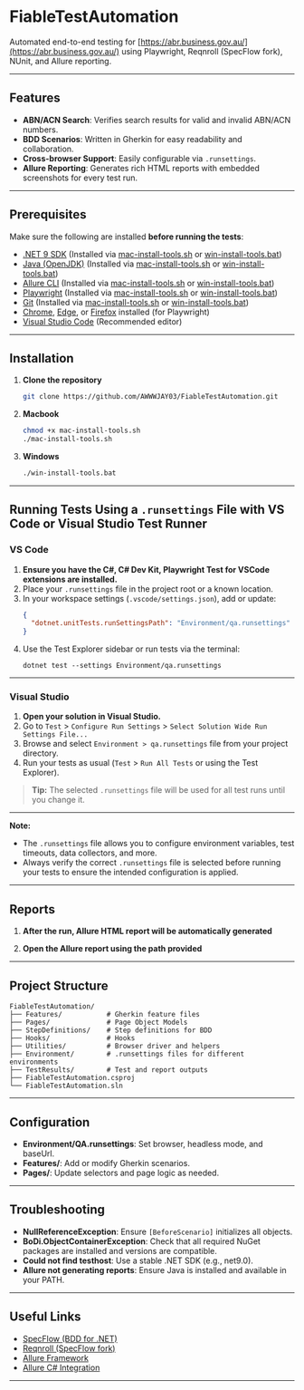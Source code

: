 # FiableTestAutomation

Automated end-to-end testing for [https://abr.business.gov.au/](https://abr.business.gov.au/) using Playwright, Reqnroll (SpecFlow fork), NUnit, and Allure reporting.

---

## Features

- **ABN/ACN Search**: Verifies search results for valid and invalid ABN/ACN numbers.
- **BDD Scenarios**: Written in Gherkin for easy readability and collaboration.
- **Cross-browser Support**: Easily configurable via `.runsettings`.
- **Allure Reporting**: Generates rich HTML reports with embedded screenshots for every test run.

---

## Prerequisites

Make sure the following are installed **before running the tests**:
- [.NET 9 SDK](https://dotnet.microsoft.com/download/dotnet/9.0) (Installed via [mac-install-tools.sh](./mac-install-tools.sh) or [win-install-tools.bat](./win-install-tools.bat))
- [Java (OpenJDK)](https://formulae.brew.sh/formula/openjdk) (Installed via [mac-install-tools.sh](./mac-install-tools.sh) or [win-install-tools.bat](./win-install-tools.bat))
- [Allure CLI](https://docs.qameta.io/allure/#_installing_a_commandline) (Installed via [mac-install-tools.sh](./mac-install-tools.sh) or [win-install-tools.bat](./win-install-tools.bat))
- [Playwright](https://playwright.dev/dotnet/docs/intro) (Installed via [mac-install-tools.sh](./mac-install-tools.sh) or [win-install-tools.bat](./win-install-tools.bat))
- [Git](https://git-scm.com/downloads) (Installed via [mac-install-tools.sh](./mac-install-tools.sh) or [win-install-tools.bat](./win-install-tools.bat))
- [Chrome](https://www.google.com/chrome/), [Edge](https://www.microsoft.com/edge), or [Firefox](https://www.mozilla.org/firefox/) installed (for Playwright)
- [Visual Studio Code](https://code.visualstudio.com/) (Recommended editor)

---

## Installation

1. **Clone the repository**
    ```sh
    git clone https://github.com/AWWWJAY03/FiableTestAutomation.git
    ```

2. **Macbook**
    ```sh
    chmod +x mac-install-tools.sh
    ./mac-install-tools.sh
    ```

3. **Windows**
    ```sh
    ./win-install-tools.bat
    ```

---

## Running Tests Using a `.runsettings` File with VS Code or Visual Studio Test Runner

### VS Code

1. **Ensure you have the C#, C# Dev Kit, Playwright Test for VSCode extensions are installed.**
2. Place your `.runsettings` file in the project root or a known location.
3. In your workspace settings (`.vscode/settings.json`), add or update:
    ```json
    {
      "dotnet.unitTests.runSettingsPath": "Environment/qa.runsettings"
    }
    ```
4. Use the Test Explorer sidebar or run tests via the terminal:
    ```
    dotnet test --settings Environment/qa.runsettings
    ```
---

### Visual Studio

1. **Open your solution in Visual Studio.**
2. Go to `Test` > `Configure Run Settings` > `Select Solution Wide Run Settings File...`
3. Browse and select `Environment > qa.runsettings` file from your project directory.
4. Run your tests as usual (`Test` > `Run All Tests` or using the Test Explorer).

> **Tip:** The selected `.runsettings` file will be used for all test runs until you change it.

---

**Note:**  
- The `.runsettings` file allows you to configure environment variables, test timeouts, data collectors, and more.
- Always verify the correct `.runsettings` file is selected before running your tests to ensure the intended configuration is applied.

---

## Reports

1. **After the run, Allure HTML report will be automatically generated**

2. **Open the Allure report using the path provided**

---

## Project Structure

```
FiableTestAutomation/
├── Features/           # Gherkin feature files
├── Pages/              # Page Object Models
├── StepDefinitions/    # Step definitions for BDD
├── Hooks/              # Hooks
├── Utilities/          # Browser driver and helpers
├── Environment/        # .runsettings files for different environments
├── TestResults/        # Test and report outputs
├── FiableTestAutomation.csproj
└── FiableTestAutomation.sln
```

---

## Configuration

- **Environment/QA.runsettings**: Set browser, headless mode, and baseUrl.
- **Features/**: Add or modify Gherkin scenarios.
- **Pages/**: Update selectors and page logic as needed.

---

## Troubleshooting

- **NullReferenceException**: Ensure `[BeforeScenario]` initializes all objects.
- **BoDi.ObjectContainerException**: Check that all required NuGet packages are installed and versions are compatible.
- **Could not find testhost**: Use a stable .NET SDK (e.g., net9.0).
- **Allure not generating reports**: Ensure Java is installed and available in your PATH.

---

## Useful Links

- [SpecFlow (BDD for .NET)](https://github.com/SpecFlowOSS/SpecFlow)
- [Reqnroll (SpecFlow fork)](https://github.com/reqnroll/reqnroll)
- [Allure Framework](https://github.com/allure-framework/allure2)
- [Allure C# Integration](https://github.com/allure-framework/allure-csharp)

---